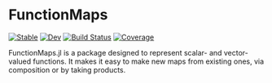 # FunctionMaps

[![Stable](https://img.shields.io/badge/docs-stable-blue.svg)](https://daanhb.github.io/FunctionMaps.jl/stable/)
[![Dev](https://img.shields.io/badge/docs-dev-blue.svg)](https://daanhb.github.io/FunctionMaps.jl/dev/)
[![Build Status](https://github.com/daanhb/FunctionMaps.jl/actions/workflows/CI.yml/badge.svg?branch=main)](https://github.com/daanhb/FunctionMaps.jl/actions/workflows/CI.yml?query=branch%3Amain)
[![Coverage](https://codecov.io/gh/daanhb/FunctionMaps.jl/branch/main/graph/badge.svg)](https://codecov.io/gh/daanhb/FunctionMaps.jl)

FunctionMaps.jl is a package designed to represent scalar- and vector-valued functions. It makes it easy to make new maps from existing ones, via composition
or by taking products.

